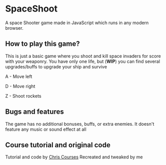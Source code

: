# SpaceShoot
A space Shooter game made in JavaScript which runs in any modern browser.

## How to play this game?
This is just a basic game where you shoot and kill space invaders for score with your weaponry. You have only one life, but (**WIP**) you can find several upgrades/buffs to upgrade your ship and survive

A - Move left

D - Move right

Z - Shoot rockets

## Bugs and features
The game has no additional bonuses, buffs, or extra enemies. It doesn't feature any music or sound effect at all

## Course tutorial and original code
Tutorial and code by [Chris Courses](https://www.youtube.com/watch?v=MCVU0w73uKI&t)
Recreated and tweaked by me
